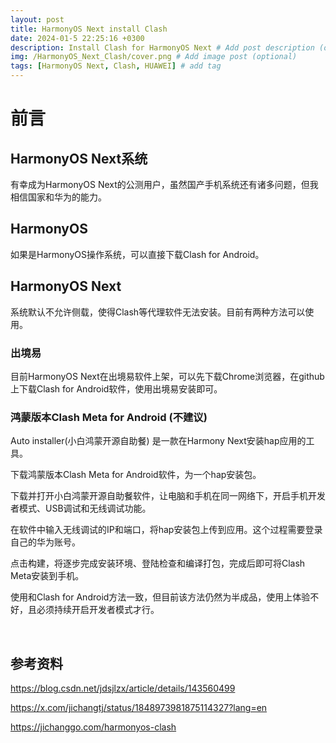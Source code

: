 ```yaml
---
layout: post
title: HarmonyOS Next install Clash
date: 2024-01-5 22:25:16 +0300
description: Install Clash for HarmonyOS Next # Add post description (optional)
img: /HarmonyOS_Next_Clash/cover.png # Add image post (optional)
tags: [HarmonyOS Next, Clash, HUAWEI] # add tag
---
```


# 前言 
## HarmonyOS Next系统
有幸成为HarmonyOS Next的公测用户，虽然国产手机系统还有诸多问题，但我相信国家和华为的能力。

## HarmonyOS
如果是HarmonyOS操作系统，可以直接下载Clash for Android。

## HarmonyOS Next
系统默认不允许侧载，使得Clash等代理软件无法安装。目前有两种方法可以使用。

### 出境易
目前HarmonyOS Next在出境易软件上架，可以先下载Chrome浏览器，在github上下载Clash for Android软件，使用出境易安装即可。

### 鸿蒙版本Clash Meta for Android (不建议)
Auto installer(小白鸿蒙开源自助餐) 是一款在Harmony Next安装hap应用的工具。

下载鸿蒙版本Clash Meta for Android软件，为一个hap安装包。

<!-- ![photo1]({{site.baseurl}}/assets/img/HarmonyOSNextclash/clashmeta.png) -->

下载并打开小白鸿蒙开源自助餐软件，让电脑和手机在同一网络下，开启手机开发者模式、USB调试和无线调试功能。

<!-- ![photo2]({{site.baseurl}}/assets/img/HarmonyOSNextclash/auto-installer.png) -->

在软件中输入无线调试的IP和端口，将hap安装包上传到应用。这个过程需要登录自己的华为账号。

<!-- ![photo3]({{site.baseurl}}/assets/img/HarmonyOSNextclash/xiaobaiHarmonyOS.png) -->

点击构建，将逐步完成安装环境、登陆检查和编译打包，完成后即可将Clash Meta安装到手机。

<!-- ![photo4]({{site.baseurl}}/assets/img/HarmonyOSNextclash/compile.png) -->

使用和Clash for Android方法一致，但目前该方法仍然为半成品，使用上体验不好，且必须持续开启开发者模式才行。



<br />

## 参考资料
https://blog.csdn.net/jdsjlzx/article/details/143560499

https://x.com/jichangtj/status/1848973981875114327?lang=en

https://jichanggo.com/harmonyos-clash

<!-- https://github.com/likuai2010/auto-installer -->

<!-- https://github.com/likuai2010/ClashMeta -->

